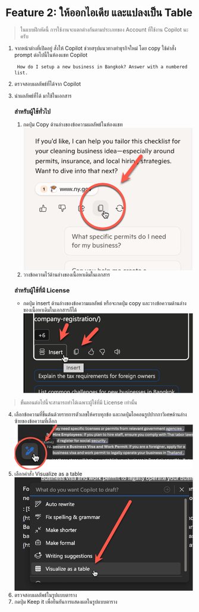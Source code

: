 
# Feature 2: ให้ออกไอเดีย และแปลงเป็น Table


> ในแบบฝึกหัดนี้ การใช้งานจะแตกต่างกันตามประเภทของ Account ที่ใช้งาน Copilot นะครับ

1. จากหน้าต่างที่เปิดอยู่ สั่งให้ Copilot ช่วยสรุปแนวทางทำธุรกิจใหม่ โดย copy ใช้คำสั่ง prompt ต่อไปนี้ในห้องแชท Copilot
   
   ```
    How do I setup a new business in Bangkok? Answer with a numbered list.
   ```

2. ตรวจสอบผลลัพธ์ที่ได้จาก Copilot
3. นำผลลัพธ์ที่ได้ มาใช้ในเอกสาร

   ### สำหรับผู้ใช้ทั่วไป
   1. กดปุ่ม Copy ด้านล่างของข้อความผลลัพธ์ในห้องแชท
   ![alt text](../../images/copilot/2025-08-23_22-11-10.png)
   2. วางข้อความไว้ด้านล่างของเนื้อหาเดิมในเอกสาร

   ### สำหรับผู้ใช้ที่มี License
   - กดปุ่ม insert ด้านล่างของข้อความผลลัพธ์ หรือจะกดปุ่ม copy และวางข้อความด้านล่างของเนื้อหาเดิมในเอกสารก็ได้
   ![alt text](../../images/copilot/2025-08-23_22-12-38.png)

> ขั้นตอนต่อไปนี้จะสามารถทำได้เฉพาะผู้ใช้ที่มี License เท่านั้น

4. เลือกข้อความที่ขึ้นต้นด้วยรายการตัวเลขให้ครบทุกข้อ และกดปุ่มไอคอนรูปปากกาวิเศษด้านล่างซ้ายของข้อความที่เลือก
   ![alt text](../../images/copilot/2025-08-23_22-14-27.png)
5. เลือกคำสั่ง Visualize as a table
   ![alt text](../../images/copilot/2025-08-23_22-14-36.png)
6. ตรวจสอบผลลัพธ์ในรูปแบบตาราง
7. กดปุ่ม Keep it เพื่อยืนยันการแสดงผลในรูปแบบตาราง